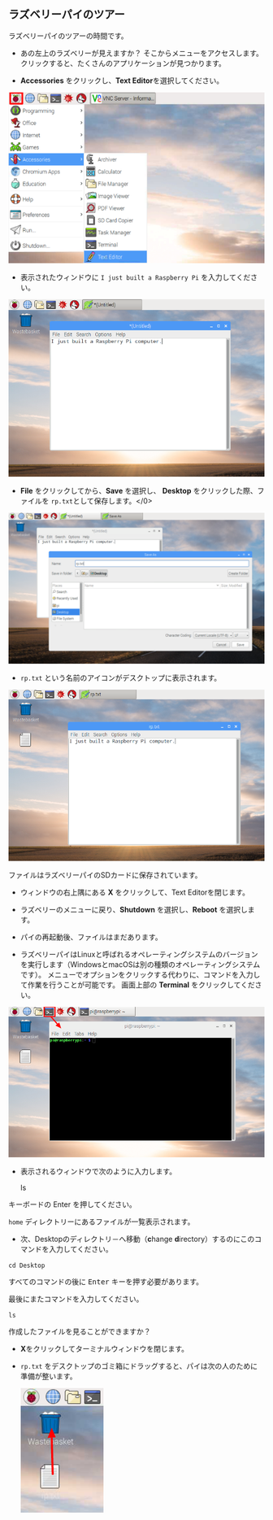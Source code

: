 ## ラズベリーパイのツアー

ラズベリーパイのツアーの時間です。

+ あの左上のラズベリーが見えますか？ そこからメニューをアクセスします。クリックすると、たくさんのアプリケーションが見つかります。

+ **Accessories** をクリックし、**Text Editor**を選択してください。

![スクリーンショット](images/pi-accessories.png)

+ 表示されたウィンドウに `I just built a Raspberry Pi` を入力してください。

![スクリーンショット](images/pi-text-editor.png)

+ **File** をクリックしてから、**Save** を選択し、 **Desktop** をクリックした際、ファイルを `rp.txt`として保存します。</0>

![スクリーンショット](images/pi-save.png)

+ `rp.txt` という名前のアイコンがデスクトップに表示されます。

![スクリーンショット](images/pi-saved.png)

ファイルはラズベリーパイのSDカードに保存されています。

+ ウィンドウの右上隅にある **X** をクリックして、Text Editorを閉じます。

+ ラズベリーのメニューに戻り、**Shutdown** を選択し、**Reboot** を選択します。

+ パイの再起動後、ファイルはまだあります。

+ ラズベリーパイはLinuxと呼ばれるオペレーティングシステムのバージョンを実行します（WindowsとmacOSは別の種類のオペレーティングシステムです）。 メニューでオプションをクリックする代わりに、コマンドを入力して作業を行うことが可能です。 画面上部の **Terminal** をクリックしてください。

![スクリーンショット](images/pi-command-prompt.png)

+ 表示されるウィンドウで次のように入力します。

    ls
    

キーボードの</kbd> Enter <kbd>を押してください。</p> 

<p>
  <code>home</code> ディレクトリーにあるファイルが一覧表示されます。
</p>

<ul>
  <li>
    次、Desktopのディレクトリ－へ移動（<strong>c</strong>hange <strong>d</strong>irectory）するのにこのコマンドを入力してください。
  </li>
</ul>

<pre><code>cd Desktop
</code></pre>

<p>
  すべてのコマンドの後に <kbd>Enter</kbd> キーを押す必要があります。
</p>

<p>
  最後にまたコマンドを入力してください。
</p>

<pre><code>ls
</code></pre>

<p>
  作成したファイルを見ることができますか？
</p>

<ul>
  <li>
    <p>
      <strong>X</strong>をクリックしてターミナルウィンドウを閉じます。
    </p>
  </li>
  <li>
    <p>
      <code>rp.txt</code> をデスクトップのゴミ箱にドラッグすると、パイは次の人のために準備が整います。
    </p>
    <p>
      <img src="images/pi-waste.png" alt="スクリーンショット" />
    </p>
  </li>
</ul>